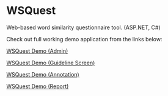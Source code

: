 # WSQuest
Web-based word similarity questionnaire tool. (ASP.NET, C#)

Check out full working demo application from the links below:

[WSQuest Demo (Admin)](http://www.gokhanercan.com/wsquest/demo/Admin.aspx)

[WSQuest Demo (Guideline Screen)](http://www.gokhanercan.com/wsquest/demo/Default.aspx?pn=0&u=1&s=1&lp=0)

[WSQuest Demo (Annotation)](http://www.gokhanercan.com/wsquest/demo/Default.aspx?pn=1&u=1&s=1&lp=0)

[WSQuest Demo (Report)](http://www.gokhanercan.com/wsquest/demo/Report.aspx)




